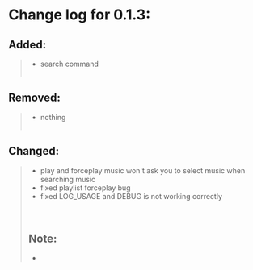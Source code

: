 # Change log for 0.1.3:
## Added:
> - search command
    <br>
    <br>

## Removed:
> - nothing
    <br>
    <br>

## Changed:
> - play and forceplay music won't ask you to select music when searching music
> - fixed playlist forceplay bug
> - fixed LOG_USAGE and DEBUG is not working correctly
    <br>
    <br>
    <br>
> ## Note:
> - 